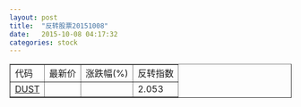 ```yaml
---
layout: post
title:  "反转股票20151008"
date:   2015-10-08 04:17:32
categories: stock
---
```


<script type="text/javascript">
var stockList = []
stockList.push('gb_dust');
</script>

<table border="1">
 <tr>
 <td>代码</td>
  <td>最新价</td>
  <td>涨跌幅(%)</td>
 <td>反转指数</td>
</tr>
  <tr id="dust"><td><a href="http://stock.finance.sina.com.cn/usstock/quotes/DUST.html" target="_blank">DUST</a></td><td></td><td></td><td>2.053</td></tr>
</table>
